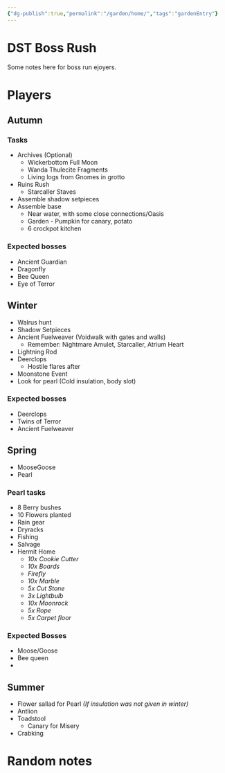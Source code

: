 ```yaml
---
{"dg-publish":true,"permalink":"/garden/home/","tags":"gardenEntry"}
---
```


# DST Boss Rush
Some notes here for boss run ejoyers.

# Players

## Autumn 
### Tasks
* Archives (Optional)
	* Wickerbottom Full Moon
	* Wanda Thulecite Fragments
	* Living logs from Gnomes in grotto
* Ruins Rush
	* Starcaller Staves
* Assemble shadow setpieces
* Assemble base
	* Near water, with some close connections/Oasis
	* Garden - Pumpkin for canary, potato
	* 6 crockpot kitchen
### Expected bosses
* Ancient Guardian
* Dragonfly
* Bee Queen
* Eye of Terror
## Winter
* Walrus hunt
* Shadow Setpieces
* Ancient Fuelweaver (Voidwalk with gates and walls)
	* Remember: Nightmare Amulet, Starcaller, Atrium Heart
* Lightning Rod
* Deerclops
	* Hostile flares after
* Moonstone Event
* Look for pearl (Cold insulation, body slot)

### Expected bosses
* Deerclops
* Twins of Terror
* Ancient Fuelweaver

  
## Spring
* MooseGoose
* Pearl
### Pearl tasks
* 8 Berry bushes
* 10 Flowers planted
* Rain gear
* Dryracks
* Fishing
* Salvage
* Hermit Home
	* *10x Cookie Cutter*
	* *10x Boards*
	* *Firefly*
	* *10x Marble*
	* *5x Cut Stone*
	* *3x Lightbulb*
	* *10x Moonrock*
	* *5x Rope*
	* *5x Carpet floor*
### Expected Bosses
* Moose/Goose
* Bee queen
* 
## Summer
* Flower sallad for Pearl *(If insulation was not given in winter)*
* Antlion
* Toadstool
	* Canary for Misery
* Crabking

# Random notes

